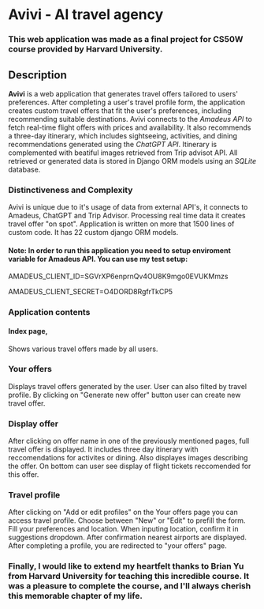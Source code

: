 # Avivi - AI travel agency

### This web application was made as a final project for CS50W course provided by Harvard University.

## Description

**Avivi** is a web application that generates travel offers tailored to users' preferences. After completing a user's travel profile form, the application creates custom travel offers that fit the user's preferences, including recommending suitable destinations. Avivi connects to the _Amadeus API_ to fetch real-time flight offers with prices and availability. It also recommends a three-day itinerary, which includes sightseeing, activities, and dining recommendations generated using the _ChatGPT API_. Itinerary is complemented with beatiful images retrieved from Trip advisot API. All retrieved or generated data is stored in Django ORM models using an _SQLite_ database.

### Distinctiveness and Complexity

Avivi is unique due to it's usage of data from external API's, it connects to Amadeus, ChatGPT and Trip Advisor. Processing real time data it creates travel offer "on spot". Application is written on more that 1500 lines of custom code. It has 22 custom django ORM models.

#### Note: In order to run this application you need to setup enviroment variable for Amadeus API. You can use my test setup:

AMADEUS_CLIENT_ID=SGVrXP6enprnQv4OU8K9mgo0EVUKMmzs

AMADEUS_CLIENT_SECRET=O4DORD8RgfrTkCP5

### Application contents

#### Index page,

Shows various travel offers made by all users.

### Your offers

Displays travel offers generated by the user. User can also filted by travel profile. By clicking on "Generate new offer" button user can create new travel offer.

### Display offer

After clicking on offer name in one of the previously mentioned pages, full travel offer is displayed. It includes three day itinerary with reccomendations for activites or dining. Also displayes images describing the offer. On bottom can user see display of flight tickets reccomended for this offer.

### Travel profile

After clicking on "Add or edit profiles" on the Your offers page you can access travel profile. Choose between "New" or "Edit" to prefill the form. Fill your preferences and location. When inputing location, confirm it in suggestions dropdown. After confirmation nearest airports are displayed. After completing a profile, you are redirected to "your offers" page.

### Finally, I would like to extend my heartfelt thanks to Brian Yu from Harvard University for teaching this incredible course. It was a pleasure to complete the course, and I'll always cherish this memorable chapter of my life.
